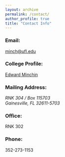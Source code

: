 ```yaml
---
layout: archive
permalink: /contact/
author_profile: true
title: "Contact Info"
---
```

### Email:
<a href = "mailto: minch@ufl.edu"> minch@ufl.edu </a>

### College Profile:
<a href = "https://dcp.ufl.edu/faculties/minchin-edward/"> Edward Minchin </a>

### Mailing Address:
<address>
 RNK 304 / Box 115703 <br>
 Gainesville, FL 32611-5703
</address>

### Office:
RNK 302

### Phone:
352-273-1153